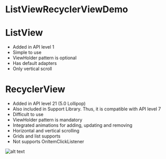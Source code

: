 # ListViewRecyclerViewDemo

# ListView
- Added in API level 1
- Simple to use
- ViewHolder pattern is optional
- Has default adapters
- Only vertical scroll

# RecyclerView
- Added in API level 21 (5.0 Lollipop)
- Also included in Support Library. Thus, it is compatible with API level 7
- Difficult to use
- ViewHolder pattern is mandatory
- Integrated animations for adding, updating and removing
- Horizontal and vertical scrolling
- Grids and list supports
- Not supports OnItemClickListener

![alt text](https://lh3.googleusercontent.com/4W6RrIxWEsBTVJipQMipwdQc_p17IZwtnKDjMbHHt_OOrjP1XH7tp6CnTShdIjB4oM-1_U6tEV2zsA=w3360-h1764-rw)
